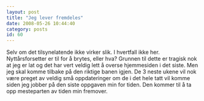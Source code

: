 ```yaml
---
layout: post
title: "Jeg lever fremdeles"
date: 2008-05-26 10:44:40
category: posts
id: 60
---
```

Selv om det tilsynelatende ikke virker slik. I hvertfall ikke her. Nyttårsforsetter er til for å brytes, eller hva? Grunnen til dette er tragisk nok at jeg er lat og det har vert veldig lett å overse hjemmesiden i det siste. Men jeg skal komme tilbake på den riktige banen igjen. De 3 neste ukene vil nok være preget av veldig små oppdateringer om de i det hele tatt vil komme siden jeg jobber på den siste oppgaven min for tiden. Den kommer til å ta opp mesteparten av tiden min fremover.